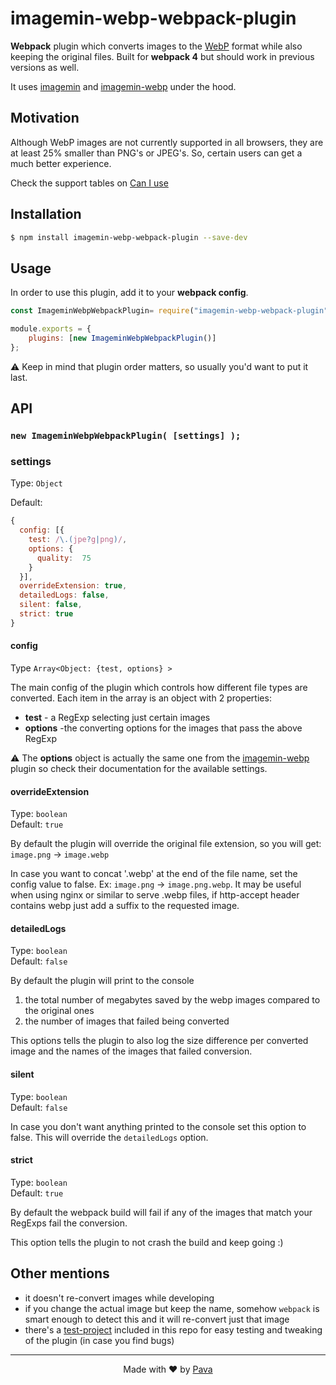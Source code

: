 # imagemin-webp-webpack-plugin

 
**Webpack** plugin which converts images to the [WebP](https://developers.google.com/speed/webp/) format while also keeping the original files. Built for **webpack 4** but should work in previous versions as well.


It uses [imagemin](https://www.npmjs.com/package/imagemin) and [imagemin-webp](https://www.npmjs.com/package/imagemin-webp) under the hood.

 
## Motivation

Although WebP images are not currently supported in all browsers, they are at least 25% smaller than PNG's or JPEG's. So, certain users can get a much better experience.

Check the support tables on [Can I use](https://caniuse.com/#feat=webp)

 
## Installation

  

```bash
$ npm install imagemin-webp-webpack-plugin --save-dev
```

  

## Usage

  

In order to use this plugin, add it to your **webpack config**.

  

```js
const ImageminWebpWebpackPlugin= require("imagemin-webp-webpack-plugin");

module.exports = {
    plugins: [new ImageminWebpWebpackPlugin()]
};
```
⚠ Keep in mind that plugin order matters, so usually you'd want to put it last.
  
  

## API

  

### ```new ImageminWebpWebpackPlugin( [settings] );```

  

### settings

  

Type: `Object`<br/>

Default:

```js
{
  config: [{
    test: /\.(jpe?g|png)/,
    options: {
      quality:  75
    }
  }],
  overrideExtension: true,
  detailedLogs: false,
  silent: false,
  strict: true
}
```

#### config
Type ```Array<Object: {test, options} >```


The main config of the plugin which controls how different file types are converted. Each item in the array is an object with 2 properties:

* **test** - a RegExp selecting just certain images
* **options** -the converting options for the images that pass the above RegExp

⚠ The **options** object is actually the same one from the [imagemin-webp](https://www.npmjs.com/package/imagemin-webp) plugin so check their documentation for the available settings.

#### overrideExtension

Type: `boolean`<br>
Default: `true`

By default the plugin will override the original file extension, so you will get: `image.png` -> `image.webp`

In case you want to concat '.webp' at the end of the file name, set the config value to false. Ex: `image.png` -> `image.png.webp`. It may be useful when using nginx or similar to serve .webp files, if http-accept header contains webp just add a suffix to the requested image. 

#### detailedLogs

Type: `boolean`<br>
Default: `false`

By default the plugin will print to the console

1. the total number of megabytes saved by the webp images compared to the original ones
2. the number of images that failed being converted

This options tells the plugin to also log the size difference per converted image and the names of the images that failed conversion.

#### silent

Type: `boolean`<br>
Default: `false`

In case you don't want anything printed to the console set this option to false. This will override the `detailedLogs` option. <br>

#### strict

Type: `boolean`<br>
Default: `true`

By default the webpack build will fail if any of the images that match your RegExps fail the conversion.

This option tells the plugin to not crash the build and keep going :)


## Other mentions

* it doesn't re-convert images while developing
* if you change the actual image but keep the name, somehow `webpack` is smart enough to detect this and it will re-convert just that image
* there's a [test-project](https://github.com/iampava/imagemin-webp-webpack-plugin/tree/master/test-project) included in this repo for easy testing and tweaking of the plugin (in case you find bugs)

<hr/>

<p align="center"> Made with ❤ by <a href="https://iampava.com"> Pava </a></p>
